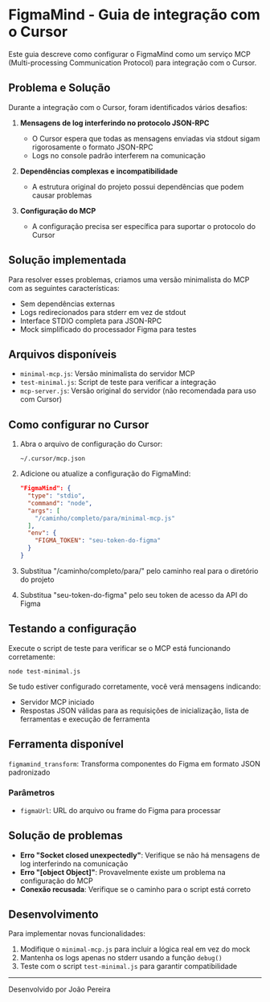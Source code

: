 # FigmaMind - Guia de integração com o Cursor

Este guia descreve como configurar o FigmaMind como um serviço MCP (Multi-processing Communication Protocol) para integração com o Cursor.

## Problema e Solução

Durante a integração com o Cursor, foram identificados vários desafios:

1. **Mensagens de log interferindo no protocolo JSON-RPC**
   - O Cursor espera que todas as mensagens enviadas via stdout sigam rigorosamente o formato JSON-RPC
   - Logs no console padrão interferem na comunicação

2. **Dependências complexas e incompatibilidade**
   - A estrutura original do projeto possui dependências que podem causar problemas

3. **Configuração do MCP**
   - A configuração precisa ser específica para suportar o protocolo do Cursor

## Solução implementada

Para resolver esses problemas, criamos uma versão minimalista do MCP com as seguintes características:

- Sem dependências externas
- Logs redirecionados para stderr em vez de stdout
- Interface STDIO completa para JSON-RPC
- Mock simplificado do processador Figma para testes

## Arquivos disponíveis

- `minimal-mcp.js`: Versão minimalista do servidor MCP
- `test-minimal.js`: Script de teste para verificar a integração
- `mcp-server.js`: Versão original do servidor (não recomendada para uso com Cursor)

## Como configurar no Cursor

1. Abra o arquivo de configuração do Cursor:
   ```
   ~/.cursor/mcp.json
   ```

2. Adicione ou atualize a configuração do FigmaMind:
   ```json
   "FigmaMind": {
     "type": "stdio",
     "command": "node",
     "args": [
       "/caminho/completo/para/minimal-mcp.js"
     ],
     "env": {
       "FIGMA_TOKEN": "seu-token-do-figma"
     }
   }
   ```

3. Substitua "/caminho/completo/para/" pelo caminho real para o diretório do projeto
4. Substitua "seu-token-do-figma" pelo seu token de acesso da API do Figma

## Testando a configuração

Execute o script de teste para verificar se o MCP está funcionando corretamente:

```
node test-minimal.js
```

Se tudo estiver configurado corretamente, você verá mensagens indicando:
- Servidor MCP iniciado
- Respostas JSON válidas para as requisições de inicialização, lista de ferramentas e execução de ferramenta

## Ferramenta disponível

`figmamind_transform`: Transforma componentes do Figma em formato JSON padronizado

### Parâmetros
- `figmaUrl`: URL do arquivo ou frame do Figma para processar

## Solução de problemas

- **Erro "Socket closed unexpectedly"**: Verifique se não há mensagens de log interferindo na comunicação
- **Erro "[object Object]"**: Provavelmente existe um problema na configuração do MCP
- **Conexão recusada**: Verifique se o caminho para o script está correto

## Desenvolvimento

Para implementar novas funcionalidades:

1. Modifique o `minimal-mcp.js` para incluir a lógica real em vez do mock
2. Mantenha os logs apenas no stderr usando a função `debug()`
3. Teste com o script `test-minimal.js` para garantir compatibilidade

---

Desenvolvido por João Pereira 